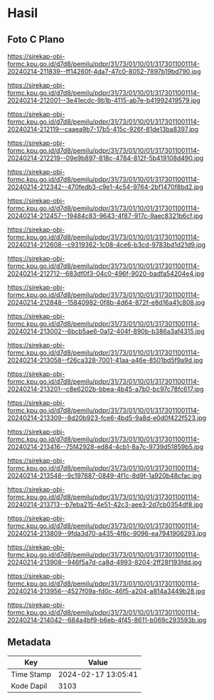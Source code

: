 # Hasil

## Foto C Plano

https://sirekap-obj-formc.kpu.go.id/d7d8/pemilu/pdpr/31/73/01/10/01/3173011001114-20240214-211839--ff14260f-4da7-47c0-8052-7897b19bd790.jpg

https://sirekap-obj-formc.kpu.go.id/d7d8/pemilu/pdpr/31/73/01/10/01/3173011001114-20240214-212001--3e41ecdc-9b1b-4115-ab7e-b41992419579.jpg

https://sirekap-obj-formc.kpu.go.id/d7d8/pemilu/pdpr/31/73/01/10/01/3173011001114-20240214-212119--caaea9b7-17b5-415c-926f-81de13ba8397.jpg

https://sirekap-obj-formc.kpu.go.id/d7d8/pemilu/pdpr/31/73/01/10/01/3173011001114-20240214-212219--09e9b897-818c-4784-812f-5b419108d490.jpg

https://sirekap-obj-formc.kpu.go.id/d7d8/pemilu/pdpr/31/73/01/10/01/3173011001114-20240214-212342--470fedb3-c9e1-4c54-9764-2bf1470f8bd2.jpg

https://sirekap-obj-formc.kpu.go.id/d7d8/pemilu/pdpr/31/73/01/10/01/3173011001114-20240214-212457--19484c83-9643-4f87-917c-9aec8321b6cf.jpg

https://sirekap-obj-formc.kpu.go.id/d7d8/pemilu/pdpr/31/73/01/10/01/3173011001114-20240214-212608--c9319362-1c08-4ce6-b3cd-9783bd1d21d9.jpg

https://sirekap-obj-formc.kpu.go.id/d7d8/pemilu/pdpr/31/73/01/10/01/3173011001114-20240214-212712--683df0f3-04c0-496f-9020-badfa54204e4.jpg

https://sirekap-obj-formc.kpu.go.id/d7d8/pemilu/pdpr/31/73/01/10/01/3173011001114-20240214-212848--15840982-0f8b-4d64-872f-e8d16a41c808.jpg

https://sirekap-obj-formc.kpu.go.id/d7d8/pemilu/pdpr/31/73/01/10/01/3173011001114-20240214-213002--6bcb5ae6-0a12-404f-890b-b386a3af4315.jpg

https://sirekap-obj-formc.kpu.go.id/d7d8/pemilu/pdpr/31/73/01/10/01/3173011001114-20240214-213058--f26ca328-7001-41aa-a46e-8501bd5f9a9d.jpg

https://sirekap-obj-formc.kpu.go.id/d7d8/pemilu/pdpr/31/73/01/10/01/3173011001114-20240214-213201--c8e6202b-bbea-4b45-a7b0-bc97c78fc617.jpg

https://sirekap-obj-formc.kpu.go.id/d7d8/pemilu/pdpr/31/73/01/10/01/3173011001114-20240214-213309--8d20b923-fce6-4bd5-9a8d-e0d0f422f523.jpg

https://sirekap-obj-formc.kpu.go.id/d7d8/pemilu/pdpr/31/73/01/10/01/3173011001114-20240214-213416--75f42928-ed84-4cb1-8a7c-9739d51859b5.jpg

https://sirekap-obj-formc.kpu.go.id/d7d8/pemilu/pdpr/31/73/01/10/01/3173011001114-20240214-213548--9c197887-0849-4f1c-8d9f-1a920b48cfac.jpg

https://sirekap-obj-formc.kpu.go.id/d7d8/pemilu/pdpr/31/73/01/10/01/3173011001114-20240214-213713--b7eba215-4e51-42c3-aee3-2d7cb0354df8.jpg

https://sirekap-obj-formc.kpu.go.id/d7d8/pemilu/pdpr/31/73/01/10/01/3173011001114-20240214-213809--9fda3d70-a435-4f6c-9096-ea7941906293.jpg

https://sirekap-obj-formc.kpu.go.id/d7d8/pemilu/pdpr/31/73/01/10/01/3173011001114-20240214-213908--946f5a7d-ca8d-4993-8204-2ff28f193fdd.jpg

https://sirekap-obj-formc.kpu.go.id/d7d8/pemilu/pdpr/31/73/01/10/01/3173011001114-20240214-213956--4527f09a-fd0c-46f5-a204-a814a3449b28.jpg

https://sirekap-obj-formc.kpu.go.id/d7d8/pemilu/pdpr/31/73/01/10/01/3173011001114-20240214-214042--684a4bf9-b6eb-4f45-8611-b069c293593b.jpg


## Metadata

| Key        | Value               |
| ---------- | ------------------- |
| Time Stamp | 2024-02-17 13:05:41 |
| Kode Dapil | 3103                |



